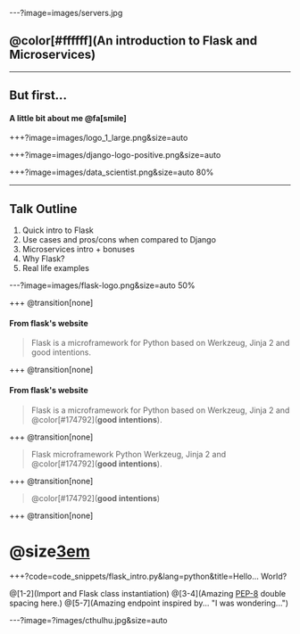 ---?image=images/servers.jpg

## @color[#ffffff](An introduction to Flask and Microservices)

---

## But first...

#### A little bit about me @fa[smile]

+++?image=images/logo_1_large.png&size=auto

+++?image=images/django-logo-positive.png&size=auto

+++?image=images/data_scientist.png&size=auto 80%

---

## Talk Outline

1. Quick intro to Flask
2. Use cases and pros/cons when compared to Django
3. Microservices intro + bonuses
4. Why Flask?
5. Real life examples

---?image=images/flask-logo.png&size=auto 50%

+++
@transition[none]
#### From flask's website

> Flask is a microframework for Python based on Werkzeug, Jinja 2 and good intentions.

+++
@transition[none]
#### From flask's website

> Flask is a microframework for Python based on Werkzeug, Jinja 2 and @color[#174792](__**good intentions**__).

+++
@transition[none]
> Flask microframework Python Werkzeug, Jinja 2 and @color[#174792](__**good intentions**__).

+++
@transition[none]
> @color[#174792](__**good intentions**__)

+++
@transition[none]

# @size[3em](@color[#174792](**GOOD**))

+++?code=code_snippets/flask_intro.py&lang=python&title=Hello... World?

@[1-2](Import and Flask class instantiation)
@[3-4](Amazing [PEP-8](https://www.python.org/dev/peps/pep-0008/) double spacing here.)
@[5-7](Amazing endpoint inspired by... "I was wondering...")

---?image=?images/cthulhu.jpg&size=auto
